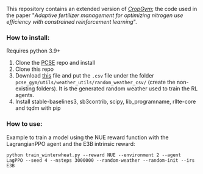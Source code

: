 This repository contains an extended version of [_CropGym_](https://cropgym.ai); the code used in the paper "_Adaptive fertilizer management for optimizing nitrogen use efficiency
with constrained reinforcement learning_".

### How to install:

Requires python 3.9+

1. Clone the [PCSE](https://github.com/ajwdewit/pcse.git) repo and install
2. Clone this repo
3. Download [this](https://doi.org/10.5281/zenodo.15267400) file and put the `.csv` file under the folder `pcse_gym/utils/weather_utils/random_weather_csv/` (create the non-existing folders). It is the generated random weather used to train the RL agents. 
4. Install stable-baselines3, sb3contrib, scipy, lib_programname, rllte-core and tqdm with pip

### How to use:

Example to train a model using the NUE reward function with the LagrangianPPO agent and the E3B intrinsic reward:

`python train_winterwheat.py --reward NUE --environment 2 --agent LagPPO --seed 4 --nsteps 3000000 --random-weather --random-init --irs E3B`

